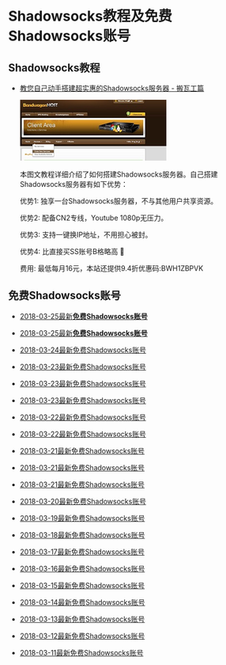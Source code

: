 # Shadowsocks教程及**免费Shadowsocks账号**

## Shadowsocks教程
- [教您自己动手搭建超实惠的Shadowsocks服务器 - 搬瓦工篇](https://github.com/Biulink/ShadowsocksTutorials/blob/master/%E6%95%99%E6%82%A8%E8%87%AA%E5%B7%B1%E5%8A%A8%E6%89%8B%E6%90%AD%E5%BB%BA%E8%B6%85%E5%AE%9E%E6%83%A0%E7%9A%84Shadowsocks%E6%9C%8D%E5%8A%A1%E5%99%A8%20-%20%E6%90%AC%E7%93%A6%E5%B7%A5%E7%AF%87.md)
  
  
  ![免费Shadowsocks账号](./bandwagon/WechatIMG23_small.jpeg)
  
  本图文教程详细介绍了如何搭建Shadowsocks服务器。自己搭建Shadowsocks服务器有如下优势：

  优势1: 独享一台Shadowsocks服务器，不与其他用户共享资源。

  优势2: 配备CN2专线，Youtube 1080p无压力。

  优势3: 支持一键换IP地址，不用担心被封。

  优势4: 比直接买SS账号B格略高 🙂

  费用: 最低每月16元，本站还提供9.4折优惠码:BWH1ZBPVK  

## 免费Shadowsocks账号
- [2018-03-25最新**免费Shadowsocks账号**](https://github.com/Biulink/ShadowsocksTutorials/blob/master/publish/2018-03-25%E6%9C%80%E6%96%B0%E5%85%8D%E8%B4%B9Shadowsocks%E8%B4%A6%E5%8F%B7.md)

- [2018-03-25最新**免费Shadowsocks账号**](https://github.com/Biulink/ShadowsocksTutorials/blob/master/publish/2018-03-25%E6%9C%80%E6%96%B0%E5%85%8D%E8%B4%B9Shadowsocks%E8%B4%A6%E5%8F%B7.md)

- [2018-03-24最新免费Shadowsocks账号](https://github.com/Biulink/ShadowsocksTutorials/blob/master/publish/2018-03-24%E6%9C%80%E6%96%B0%E5%85%8D%E8%B4%B9Shadowsocks%E8%B4%A6%E5%8F%B7.md)

- [2018-03-23最新免费Shadowsocks账号](https://github.com/Biulink/ShadowsocksTutorials/blob/master/publish/2018-03-23%E6%9C%80%E6%96%B0%E5%85%8D%E8%B4%B9Shadowsocks%E8%B4%A6%E5%8F%B7.md)

- [2018-03-23最新免费Shadowsocks账号](https://github.com/Biulink/ShadowsocksTutorials/blob/master/publish/2018-03-23%E6%9C%80%E6%96%B0%E5%85%8D%E8%B4%B9Shadowsocks%E8%B4%A6%E5%8F%B7.md)

- [2018-03-23最新免费Shadowsocks账号](https://github.com/Biulink/ShadowsocksTutorials/blob/master/publish/2018-03-23%E6%9C%80%E6%96%B0%E5%85%8D%E8%B4%B9Shadowsocks%E8%B4%A6%E5%8F%B7.md)

- [2018-03-22最新免费Shadowsocks账号](https://github.com/Biulink/ShadowsocksTutorials/blob/master/publish/2018-03-22%E6%9C%80%E6%96%B0%E5%85%8D%E8%B4%B9Shadowsocks%E8%B4%A6%E5%8F%B7.md)

- [2018-03-22最新免费Shadowsocks账号](https://github.com/Biulink/ShadowsocksTutorials/blob/master/publish/2018-03-22%E6%9C%80%E6%96%B0%E5%85%8D%E8%B4%B9Shadowsocks%E8%B4%A6%E5%8F%B7.md)

- [2018-03-21最新免费Shadowsocks账号](https://github.com/Biulink/ShadowsocksTutorials/blob/master/publish/2018-03-21%E6%9C%80%E6%96%B0%E5%85%8D%E8%B4%B9Shadowsocks%E8%B4%A6%E5%8F%B7.md)

- [2018-03-21最新免费Shadowsocks账号](https://github.com/Biulink/ShadowsocksTutorials/blob/master/publish/2018-03-21%E6%9C%80%E6%96%B0%E5%85%8D%E8%B4%B9Shadowsocks%E8%B4%A6%E5%8F%B7.md)

- [2018-03-21最新免费Shadowsocks账号](https://github.com/Biulink/ShadowsocksTutorials/blob/master/publish/2018-03-21%E6%9C%80%E6%96%B0%E5%85%8D%E8%B4%B9Shadowsocks%E8%B4%A6%E5%8F%B7.md)

- [2018-03-20最新免费Shadowsocks账号](https://github.com/Biulink/ShadowsocksTutorials/blob/master/publish/2018-03-20%E6%9C%80%E6%96%B0%E5%85%8D%E8%B4%B9Shadowsocks%E8%B4%A6%E5%8F%B7.md)

- [2018-03-19最新免费Shadowsocks账号](https://github.com/Biulink/ShadowsocksTutorials/blob/master/publish/2018-03-19%E6%9C%80%E6%96%B0%E5%85%8D%E8%B4%B9Shadowsocks%E8%B4%A6%E5%8F%B7.md)

- [2018-03-18最新免费Shadowsocks账号](https://github.com/Biulink/ShadowsocksTutorials/blob/master/publish/2018-03-18%E6%9C%80%E6%96%B0%E5%85%8D%E8%B4%B9Shadowsocks%E8%B4%A6%E5%8F%B7.md)

- [2018-03-17最新免费Shadowsocks账号](https://github.com/Biulink/ShadowsocksTutorials/blob/master/publish/2018-03-17%E6%9C%80%E6%96%B0%E5%85%8D%E8%B4%B9Shadowsocks%E8%B4%A6%E5%8F%B7.md)

- [2018-03-16最新免费Shadowsocks账号](https://github.com/Biulink/ShadowsocksTutorials/blob/master/publish/2018-03-16%E6%9C%80%E6%96%B0%E5%85%8D%E8%B4%B9Shadowsocks%E8%B4%A6%E5%8F%B7.md)

- [2018-03-15最新免费Shadowsocks账号](https://github.com/Biulink/ShadowsocksTutorials/blob/master/publish/2018-03-15%E6%9C%80%E6%96%B0%E5%85%8D%E8%B4%B9Shadowsocks%E8%B4%A6%E5%8F%B7.md)

- [2018-03-14最新免费Shadowsocks账号](https://github.com/Biulink/ShadowsocksTutorials/blob/master/publish/2018-03-14%E6%9C%80%E6%96%B0%E5%85%8D%E8%B4%B9Shadowsocks%E8%B4%A6%E5%8F%B7.md)

- [2018-03-13最新免费Shadowsocks账号](https://github.com/Biulink/ShadowsocksTutorials/blob/master/publish/2018-03-13%E6%9C%80%E6%96%B0%E5%85%8D%E8%B4%B9Shadowsocks%E8%B4%A6%E5%8F%B7.md)

- [2018-03-12最新免费Shadowsocks账号](https://github.com/Biulink/ShadowsocksTutorials/blob/master/publish/2018-03-12%E6%9C%80%E6%96%B0%E5%85%8D%E8%B4%B9Shadowsocks%E8%B4%A6%E5%8F%B7.md)

- [2018-03-11最新免费Shadowsocks账号](https://github.com/Biulink/ShadowsocksTutorials/blob/master/publish/2018-03-11%E6%9C%80%E6%96%B0%E5%85%8D%E8%B4%B9Shadowsocks%E8%B4%A6%E5%8F%B7.md)
